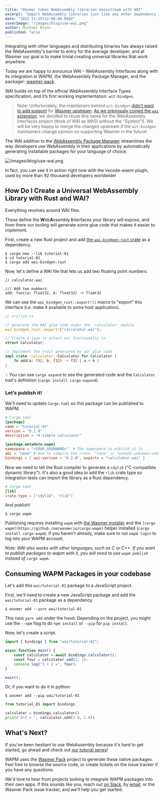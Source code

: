 ```yaml
---
title: "Wasmer takes WebAssembly libraries mainstream with WAI"
excerpt: "Import WebAssembly libraries just like any other dependency in your project"
date: "2022-11-25T12:00:00.000Z"
coverImage: "/images/blog/use-wai.png"
author: Michael Bryan
published: false
---
```


Integrating with other languages and distributing binaries has always raised the WebAssembly's barrier to entry for the average developer, and at Wasmer our goal is to make trivial creating universal libraries that work anywhere.

Today we are happy to announce WAI - WebAssembly Interfaces along with its integration in WAPM, the WebAssembly Package Manager, and the packager: [wasmer-pack](https://github.com/wasmerio/wasmer-pack).

WAI builds on top of the official WebAssembly Interface Types specification, and it’s first working implementation: `wit-bindgen`.

> Note: Unfortunately, the maintainers behind `wit-bindgen` [didn’t want to add support](https://github.com/bytecodealliance/wit-bindgen/issues/306) for [Wasmer upstream](https://github.com/bytecodealliance/wit-bindgen/pull/173). [As we previously coined the `wai` extension](https://medium.com/wasmer/introducing-webassembly-interfaces-bb3c05bc671), we decided to reuse this name for the WebAssembly Interfaces project (think of WAI as WASI without the “System”!). We will be very happy to merge the changes upstream if the `wit-bindgen` maintainers change opinion on supporting Wasmer in the future!

The WAI addition to the [WebAssembly Package Manager](https://wapm.io/) streamlines the way developers use WebAssembly in their applications by automatically generating installable packages for your language of choice.

![/images/blog/use-wai.png](/images/blog/use-wai.png)

In fact, you can see it in action right now with the vscode-wasm plugin, used by more than 92 thousand developers worldwide!

## How Do I Create a Universal WebAssembly Library with Rust and WAI?

Everything revolves around WAI files.

These define the **W**eb**A**ssembly **I**nterfaces your library will expose, and from there our tooling will generate some glue code that makes it easier to implement.

First, create a new Rust project and add [the `wai-bindgen-rust` crate](https://lib.rs/wai-bindgen-rust) as a dependency.

```
$ cargo new --lib tutorial-01
$ cd tutorial-01
$ cargo add wai-bindgen-rust
```

Now, let's define a WAI file that lets us add two floating point numbers.

```
// calculator.wai

/// Add two numbers.
add: func(a: float32, b: float32) -> float32
```

We can use the `wai_bindgen_rust::export!()` macro to "export" this interface (i.e. make it available to some host application).

```rust
// src/lib.rs

// generate the WAI glue code under the `calculator` module
wai_bindgen_rust::export!("calculator.wai");

// Create a type to attach our functionalty to
struct Calculator;

// Implement the trait generated by our glue code
impl crate::calculator::Calculator for Calculator {
	fn add(a: f32, b: f32) -> f32 { a + b }
}

```

💡 You can use `cargo expand` to see the generated code and the `Calculator` trait's definition (`cargo install cargo-expand`).

### Let’s publish it!

We'll need to update `Cargo.toml` so this package can be published to WAPM.

```toml
# Cargo.toml
[package]
name = "tutorial-01"
version = "0.1.0"
description = "A simple calculator"

[package.metadata.wapm]
namespace = "<YOUR_USERNAME>"  # The namespace to publish it to
abi = "none" # How to compile the crate. "none" is "wasm32-unknown-unknown"
bindings = { wai-version = "0.2.0", exports = "calculator.wai" }
```

Now we need to tell the Rust compiler to generate a `cdylib` ("C-compatible
dynamic library"). It's also a good idea to add the `rlib` crate type so
integration tests can import the library as a Rust dependency.


```toml
# Cargo.toml
[lib]
crate-type = ["cdylib", "rlib"]
```

And publish!

```console
$ cargo wapm
```

Publishing requires installing `wapm` with [the Wasmer installer](https://docs.wasmer.io/ecosystem/wapm/getting-started) and the `[cargo wapm](https://github.com/wasmerio/cargo-wapm)`  helper installed (`cargo install cargo-wapm`). If you haven't already, make sure to run `wapm login` to log into your WAPM account.

*Note: WAI also works with other languages, such as C or C++. If you want to publish packages to wapm with it, you will need to use `wapm publish` instead of `cargo wapm`.*

## Consuming WAPM Packages in your codebase

Let's add this `wai/tutorial-01` package to a JavaScript project.

First, we'll need to create a new JavaScript package and add the `wai/tutorial-01` package as a dependency.

```console
$ wasmer add --yarn wai/tutorial-01
```

This runs `yarn add` under the hood. Depending on the project, you might use the `--npm` flag to do `npm install` or `--pip` for `pip install`.

Now, let's create a script.

```jsx
import { bindings } from "wai/tutorial-01";

async function main() {
	const calculator = await bindings.calculator();
	const four = calculator.add(2, 2);
	console.log("2 + 2 =", four);
}

main();
```

Or, if you want to do it in python:

```console
$ wasmer add --pip wai/tutorial-01
```

```python
from tutorial_01 import bindings

calculator = bindings.calculator()
print("2+2 = ", calculator.add(2.0, 2.0))
```

## What's Next?

If you've been hesitant to use WebAssembly because it's hard to get started, go ahead and check out [our tutorial series](https://wasmerio.github.io/wasmer-pack/user-docs/tutorial/01-hello-world.html)!

WAPM uses the [Wasmer Pack](https://github.com/wasmerio/wasmer-pack) project to generate these native packages. Feel free to browse the source code, or create tickets on the issue tracker if you have any questions.

We'd love to hear from projects looking to integrate WAPM packages into their own apps. If this sounds like you, reach out [on Slack](https://slack.wasmer.io/), by [email](mailto:engineering@wasmer.io), or the Wasmer Pack issue tracker, and we'll help you get started.

